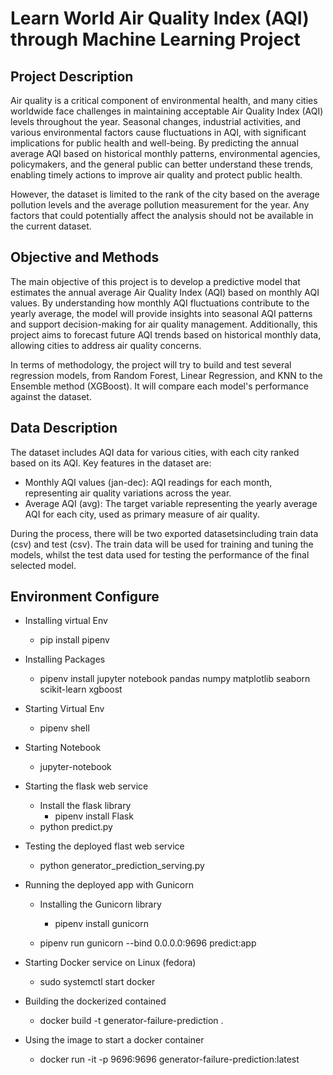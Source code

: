 # Learn World Air Quality Index (AQI) through Machine Learning Project

## Project Description
Air quality is a critical component of environmental health, and many cities worldwide face challenges in maintaining acceptable Air Quality Index (AQI) levels throughout the year. Seasonal changes, industrial activities, and various environmental factors cause fluctuations in AQI, with significant implications for public health and well-being. By predicting the annual average AQI based on historical monthly patterns, environmental agencies, policymakers, and the general public can better understand these trends, enabling timely actions to improve air quality and protect public health.

However, the dataset is limited to the rank of the city based on the average pollution levels and the average pollution measurement for the year. Any factors that could potentially affect the analysis should not be available in the current dataset.

## Objective and Methods
The main objective of this project is to develop a predictive model that estimates the annual average Air Quality Index (AQI) based on monthly AQI values. By understanding how monthly AQI fluctuations contribute to the yearly average, the model will provide insights into seasonal AQI patterns and support decision-making for air quality management. Additionally, this project aims to forecast future AQI trends based on historical monthly data, allowing cities to address air quality concerns.

In terms of methodology, the project will try to build and test several regression models, from Random Forest, Linear Regression, and KNN to the Ensemble method (XGBoost). It will compare each model's performance against the dataset.

## Data Description
The dataset includes AQI data for various cities, with each city ranked based on its AQI. Key features in the dataset are:

- Monthly AQI values (jan-dec): AQI readings for each month, representing air quality variations across the year.
- Average AQI (avg): The target variable representing the yearly average AQI for each city, used as primary measure of air quality.

During the process, there will be two exported datasetsincluding train data (csv) and test (csv). The train data will be used for training and tuning the models, whilst the test data used for testing the performance of the final selected model.

## Environment Configure 
- Installing virtual Env
    - pip install pipenv 

- Installing Packages
    - pipenv install jupyter notebook pandas numpy matplotlib seaborn scikit-learn xgboost 

- Starting Virtual Env
    - pipenv shell 

- Starting Notebook
    - jupyter-notebook

- Starting the flask web service
    - Install the flask library
        - pipenv install Flask
    - python predict.py

- Testing the deployed flast web service
    - python generator_prediction_serving.py 

- Running the deployed app with Gunicorn
    - Installing the Gunicorn library
        - pipenv install gunicorn

    - pipenv run gunicorn --bind 0.0.0.0:9696 predict:app

- Starting Docker service on Linux (fedora)
    - sudo systemctl start docker
- Building the dockerized contained
    - docker build -t generator-failure-prediction . 
- Using the image to start a docker container
    - docker run -it -p 9696:9696 generator-failure-prediction:latest